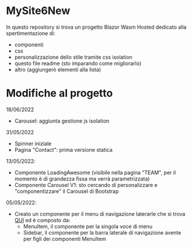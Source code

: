 # MySite6New
In questo repository si trova un progetto Blazor Wasm Hosted dedicato alla spertimentazione di:
- componenti
- css
- personalizzazione dello stile tramite css isolation
- questo file readme (sto imparando come migliorarlo)
- altro (aggiungerò elementi alla lista)

# Modifiche al progetto

18/06/2022
- Carousel: aggiunta gestione js isolation

31/05/2022
- Spinner iniziale
- Pagina "Contact": prima versione statica

13/05/2022:
- Componente LoadingAwesome (visibile nella pagina "TEAM", per il momento è di grandezza fissa ma verrà parametrizzata)
- Componente Carousel V1: sto cercando di personalizzare e "componentizzare" il Carousel di Bootstrap

05/05/2022:
- Creato un componente per il menu di navigazione laterarle che si trova [QUI](MySite6New/Client/Shared/Components/SideBar/) ed è composto da:
  - MenuItem, il componente per la singola voce di menu 
  - Sidebar, il componente per la barra laterale di navigazione avente per figli dei componenti MenuItem

